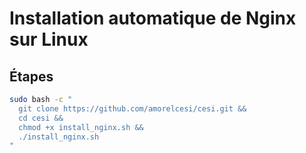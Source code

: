 # Installation automatique de Nginx sur Linux

## Étapes

```bash
sudo bash -c "
  git clone https://github.com/amorelcesi/cesi.git &&
  cd cesi &&
  chmod +x install_nginx.sh &&
  ./install_nginx.sh
"

